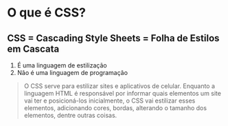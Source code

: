 # O que é CSS?

## CSS = Cascading Style Sheets = Folha de Estilos em Cascata

1. É uma linguagem de estilização
2. Não é uma linguagem de programação


> O CSS serve para estilizar sites e aplicativos de celular. Enquanto a linguagem HTML é responsável por informar quais elementos um site vai ter e posicioná-los inicialmente, o CSS vai estilizar esses elementos, adicionando cores, bordas, alterando o tamanho dos elementos, dentre outras coisas.